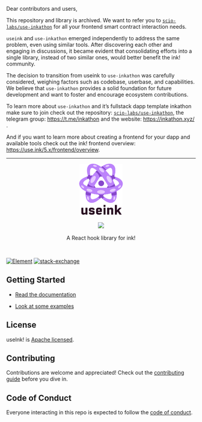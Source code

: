 Dear contributors and users,

This repository and library is archived. We want to refer you to [`scio-labs/use-inkathon`](https://github.com/scio-labs/use-inkathon) for all your frontend smart contract interaction needs.

`useink` and `use-inkathon` emerged independently to address the same problem, even using similar tools. After discovering each other and engaging in discussions, it became evident that consolidating efforts into a single library, instead of two similar ones, would better benefit the ink! community.

The decision to transition from useink to `use-inkathon` was carefully considered, weighing factors such as codebase, userbase, and capabilities. We believe that `use-inkathon` provides a solid foundation for future development and want to foster and encourage ecosystem contributions.

To learn more about `use-inkathon` and it’s fullstack dapp template inkathon make sure to join check out the repository: [`scio-labs/use-inkathon`](https://github.com/scio-labs/use-inkathon), the telegram group: https://t.me/inkathon and the website: https://inkathon.xyz/ .

And if you want to learn more about creating a frontend for your dapp and available tools check out the ink! frontend overview: https://use.ink/5.x/frontend/overview.

---

<div align="center">
  <img src="./useink-logo.svg" alt="ink!" height="136" />
  <br/>
  <br/>
  <a href="https://www.npmjs.com/package/useink">
    <img src="https://img.shields.io/npm/v/useink?colorA=BC83FB&colorB=8747CC&style=flat&label=Version" />
  </a>
  <br/>
  <p>A React hook library for ink!</p>
</div>

<br/>

[![Element][k1]][k2] [![stack-exchange][s1]][s2]

[k1]: https://img.shields.io/badge/matrix-chat-brightgreen.svg?colorA=BC83FB&colorB=8747CC&style=flat
[k2]: https://matrix.to/#/#useink:parity.io

[s1]:
https://img.shields.io/badge/click-white.svg?logo=StackExchange&label=useink%20Support%20on%20StackExchange&colorA=BC83FB&colorB=8747CC
[s2]: https://substrate.stackexchange.com/questions/tagged/useink?tab=Votes


## Getting Started

* [Read the documentation](https://use.ink/frontend/overview)

* [Look at some examples](https://github.com/paritytech/useink/tree/main/playground)

## License

useInk! is [Apache licensed](LICENSE).

## Contributing

Contributions are welcome and appreciated! Check out the
[contributing guide](CONTRIBUTING.md) before you dive in.

## Code of Conduct

Everyone interacting in this repo is expected to follow the
[code of conduct](CODE_OF_CONDUCT.md).
